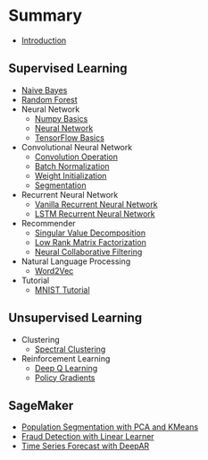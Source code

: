 # Summary

* [Introduction](README.md)

## Supervised Learning

* [Naive Bayes](/naive_bayes/naive_bayes.md)
* [Random Forest](/random_forest/random_forest.md)
* Neural Network
  * [Numpy Basics](/neural_networks/numpy_basics.md)
  * [Neural Network](/neural_networks/neural_network.md)
  * [TensorFlow Basics](/neural_networks/tensorflow_basics.md)
* Convolutional Neural Network
  * [Convolution Operation](/convolutional_neural_networks/convolution_operation.md)
  * [Batch Normalization](/convolutional_neural_networks/batch_normalization.md)
  * [Weight Initialization](/convolutional_neural_networks/weight_initialization.md)
  * [Segmentation](/convolutional_neural_networks/segmentation.md)
* Recurrent Neural Network
  * [Vanilla Recurrent Neural Network](/recurrent_neural_networks/recurrent_neural_networks.md)
  * [LSTM Recurrent Neural Network](/recurrent_neural_networks/long_short_term_memory.md)
* Recommender
  * [Singular Value Decomposition](/recommender/singular_value_decomposition.md)
  * [Low Rank Matrix Factorization](/recommender/low_rank_matrix_factorization.md)
  * [Neural Collaborative Filtering](/recommender/neural_collaborative_filtering.md)
* Natural Language Processing
  * [Word2Vec](/natural_language_processing/word2vec.md)
* Tutorial
  * [MNIST Tutorial](/mnist_tutorial/mnist_tutorial.md)

## Unsupervised Learning

* Clustering
  * [Spectral Clustering](/clustering/spectral_clustering.md)
* Reinforcement Learning
  * [Deep Q Learning](/reinforcement_learning/reinforcement_learning.md)
  * [Policy Gradients](/reinforcement_learning/policy_gradients.md)

## SageMaker

* [Population Segmentation with PCA and KMeans](/sagemaker/population_segmentation.md)
* [Fraud Detection with Linear Learner](/sagemaker/fraud_detection.md)
* [Time Series Forecast with DeepAR](/sagemaker/time_series_forecast.md)